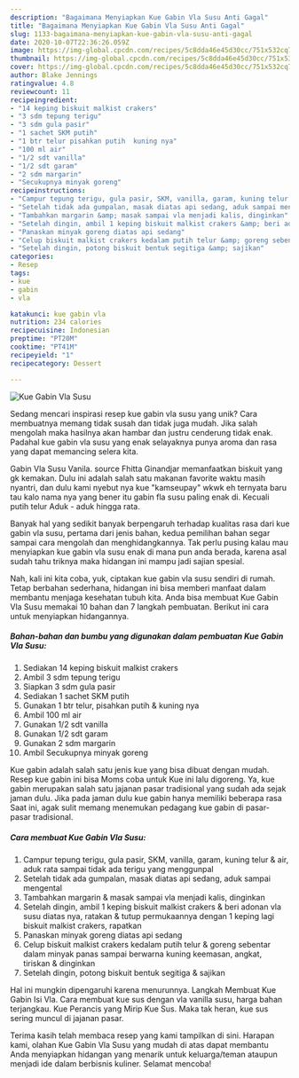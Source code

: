 ```yaml
---
description: "Bagaimana Menyiapkan Kue Gabin Vla Susu Anti Gagal"
title: "Bagaimana Menyiapkan Kue Gabin Vla Susu Anti Gagal"
slug: 1133-bagaimana-menyiapkan-kue-gabin-vla-susu-anti-gagal
date: 2020-10-07T22:36:26.059Z
image: https://img-global.cpcdn.com/recipes/5c8dda46e45d30cc/751x532cq70/kue-gabin-vla-susu-foto-resep-utama.jpg
thumbnail: https://img-global.cpcdn.com/recipes/5c8dda46e45d30cc/751x532cq70/kue-gabin-vla-susu-foto-resep-utama.jpg
cover: https://img-global.cpcdn.com/recipes/5c8dda46e45d30cc/751x532cq70/kue-gabin-vla-susu-foto-resep-utama.jpg
author: Blake Jennings
ratingvalue: 4.8
reviewcount: 11
recipeingredient:
- "14 keping biskuit malkist crakers"
- "3 sdm tepung terigu"
- "3 sdm gula pasir"
- "1 sachet SKM putih"
- "1 btr telur pisahkan putih  kuning nya"
- "100 ml air"
- "1/2 sdt vanilla"
- "1/2 sdt garam"
- "2 sdm margarin"
- "Secukupnya minyak goreng"
recipeinstructions:
- "Campur tepung terigu, gula pasir, SKM, vanilla, garam, kuning telur &amp; air, aduk rata sampai tidak ada terigu yang menggunpal"
- "Setelah tidak ada gumpalan, masak diatas api sedang, aduk sampai mengental"
- "Tambahkan margarin &amp; masak sampai vla menjadi kalis, dinginkan"
- "Setelah dingin, ambil 1 keping biskuit malkist crakers &amp; beri adonan vla susu diatas nya, ratakan &amp; tutup permukaannya dengan 1 keping lagi biskuit malkist crakers, rapatkan"
- "Panaskan minyak goreng diatas api sedang"
- "Celup biskuit malkist crakers kedalam putih telur &amp; goreng sebentar dalam minyak panas sampai berwarna kuning keemasan, angkat, tiriskan &amp; dinginkan"
- "Setelah dingin, potong biskuit bentuk segitiga &amp; sajikan"
categories:
- Resep
tags:
- kue
- gabin
- vla

katakunci: kue gabin vla 
nutrition: 234 calories
recipecuisine: Indonesian
preptime: "PT20M"
cooktime: "PT41M"
recipeyield: "1"
recipecategory: Dessert

---
```



![Kue Gabin Vla Susu](https://img-global.cpcdn.com/recipes/5c8dda46e45d30cc/751x532cq70/kue-gabin-vla-susu-foto-resep-utama.jpg)

Sedang mencari inspirasi resep kue gabin vla susu yang unik? Cara membuatnya memang tidak susah dan tidak juga mudah. Jika salah mengolah maka hasilnya akan hambar dan justru cenderung tidak enak. Padahal kue gabin vla susu yang enak selayaknya punya aroma dan rasa yang dapat memancing selera kita.

Gabin Vla Susu Vanila. source Fhitta Ginandjar memanfaatkan biskuit yang gk kemakan. Dulu ini adalah salah satu makanan favorite waktu masih nyantri, dan dulu kami nyebut nya kue &#34;kamseupay&#34; wkwk eh ternyata baru tau kalo nama nya yang bener itu gabin fla susu paling enak di. Kecuali putih telur Aduk - aduk hingga rata.

Banyak hal yang sedikit banyak berpengaruh terhadap kualitas rasa dari kue gabin vla susu, pertama dari jenis bahan, kedua pemilihan bahan segar sampai cara mengolah dan menghidangkannya. Tak perlu pusing kalau mau menyiapkan kue gabin vla susu enak di mana pun anda berada, karena asal sudah tahu triknya maka hidangan ini mampu jadi sajian spesial.


Nah, kali ini kita coba, yuk, ciptakan kue gabin vla susu sendiri di rumah. Tetap berbahan sederhana, hidangan ini bisa memberi manfaat dalam membantu menjaga kesehatan tubuh kita. Anda bisa membuat Kue Gabin Vla Susu memakai 10 bahan dan 7 langkah pembuatan. Berikut ini cara untuk menyiapkan hidangannya.

<!--inarticleads1-->

##### Bahan-bahan dan bumbu yang digunakan dalam pembuatan Kue Gabin Vla Susu:

1. Sediakan 14 keping biskuit malkist crakers
1. Ambil 3 sdm tepung terigu
1. Siapkan 3 sdm gula pasir
1. Sediakan 1 sachet SKM putih
1. Gunakan 1 btr telur, pisahkan putih &amp; kuning nya
1. Ambil 100 ml air
1. Gunakan 1/2 sdt vanilla
1. Gunakan 1/2 sdt garam
1. Gunakan 2 sdm margarin
1. Ambil Secukupnya minyak goreng


Kue gabin adalah salah satu jenis kue yang bisa dibuat dengan mudah. Resep kue gabin ini bisa Moms coba untuk Kue ini lalu digoreng. Ya, kue gabin merupakan salah satu jajanan pasar tradisional yang sudah ada sejak jaman dulu. Jika pada jaman dulu kue gabin hanya memiliki beberapa rasa Saat ini, agak sulit memang menemukan pedagang kue gabin di pasar-pasar tradisional. 

<!--inarticleads2-->

##### Cara membuat Kue Gabin Vla Susu:

1. Campur tepung terigu, gula pasir, SKM, vanilla, garam, kuning telur &amp; air, aduk rata sampai tidak ada terigu yang menggunpal
1. Setelah tidak ada gumpalan, masak diatas api sedang, aduk sampai mengental
1. Tambahkan margarin &amp; masak sampai vla menjadi kalis, dinginkan
1. Setelah dingin, ambil 1 keping biskuit malkist crakers &amp; beri adonan vla susu diatas nya, ratakan &amp; tutup permukaannya dengan 1 keping lagi biskuit malkist crakers, rapatkan
1. Panaskan minyak goreng diatas api sedang
1. Celup biskuit malkist crakers kedalam putih telur &amp; goreng sebentar dalam minyak panas sampai berwarna kuning keemasan, angkat, tiriskan &amp; dinginkan
1. Setelah dingin, potong biskuit bentuk segitiga &amp; sajikan


Hal ini mungkin dipengaruhi karena menurunnya. Langkah Membuat Kue Gabin Isi Vla. Cara membuat kue sus dengan vla vanilla susu, harga bahan terjangkau. Kue Perancis yang Mirip Kue Sus. Maka tak heran, kue sus sering muncul di jajanan pasar. 

Terima kasih telah membaca resep yang kami tampilkan di sini. Harapan kami, olahan Kue Gabin Vla Susu yang mudah di atas dapat membantu Anda menyiapkan hidangan yang menarik untuk keluarga/teman ataupun menjadi ide dalam berbisnis kuliner. Selamat mencoba!

